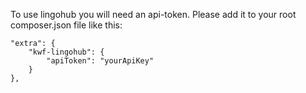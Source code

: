 To use lingohub you will need an api-token.
Please add it to your root composer.json file like this:

    "extra": {
        "kwf-lingohub": {
            "apiToken": "yourApiKey"
        }
    },
